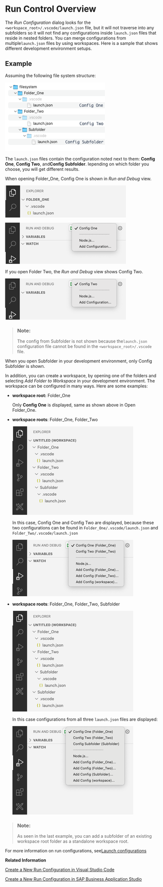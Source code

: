 <!-- loiod7f20f306af14d34999f56a536f28d47 -->

# Run Control Overview

The *Run Configuration* dialog looks for the `<workspace_root>/.vscode/launch.json` file, but it will not traverse into any subfolders so it will not find any configurations inside `launch.json` files that reside in nested folders. You can merge configurations from multiple`launch.json` files by using workspaces. Here is a sample that shows different development environment setups.



<a name="loiod7f20f306af14d34999f56a536f28d47__section_sdc_rwh_fsb"/>

## Example

Assuming the following file system structure:

![](images/RunConfig_Image1_5cfcf01.png)

The `launch.json` files contain the configuration noted next to them: **Config One**, **Config Two**, and**Config Subfolder**. Iepending on which folder you choose, you will get different results.

When opening Folder\_One, Config One is shown in *Run and Debug* view.

![](images/Runconfiguration_Image2_247b086.png)

![](images/Runconfig_Image3_ad1782a.png)

If you open Folder Two, the *Run and Debug* view shows Config Two.

![](images/Runconfig_image4_7cc5305.png)

> ### Note:  
> The config from Subfolder is not shown because the`launch.json` configuration file cannot be found in the `<workspace_root>/.vscode` file.

When you open Subfolder in your development environment, only Config Subfolder is shown.

In addition, you can create a workspace, by opening one of the folders and selecting *Add Folder to Workspace* in your development environment. The workspace can be configured in many ways. Here are some examples:

-   **workspace root:** Folder\_One

    Only **Config One** is displayed, same as shown above in Open Folder\_One.

-   **workspace roots**: Folder\_One, Folder\_Two

    ![](images/Runconfig_Image5_7d410a4.png)

    In this case, Config One and Config Two are displayed, because these two configurations can be found in `Folder_One/.vscode/launch.json` and `Folder_Two/.vscode/launch.json`

    ![](images/Runconfig_Image6_7fe89a4.png)

-   **workspace roots**: Folder\_One, Folder\_Two, Subfolder

    ![](images/Runconfig_Image7_9d494db.png)

    In this case configurations from all three `launch.json` files are displayed:

    ![](images/Runconfig_Image8_40f2fe8.png)


> ### Note:  
> As seen in the last example, you can add a subfolder of an existing workspace root folder as a standalone workspace root.

For more information on run configurations, see[Launch configurations](https://code.visualstudio.com/docs/editor/debugging#_launch-configurations) 

**Related Information**  


[Create a New Run Configuration in Visual Studio Code](create-a-new-run-configuration-in-visual-studio-code-3b1f37e.md)

[Create a New Run Configuration in SAP Business Application Studio](create-a-new-run-configuration-in-sap-business-application-studio-05f2a9e.md)

